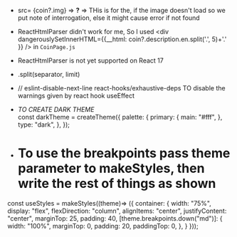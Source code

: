 + src= {coin?.img}    => **?** => THis is for the, if the image doesn't load so we put note of interrogation, else it might cause error if not found

+ ReactHtmlParser didn't work for me, So I used <div dangerouslySetInnerHTML={{__html: coin?.description.en.split('.', 5)+'.' }} /> in `CoinPage.js`

+ ReactHtmlParser is not yet supported on React 17

+ .split(separator, limit)

+ // eslint-disable-next-line react-hooks/exhaustive-deps 
   TO disable the warnings given by react hook useEffect


+  *TO CREATE DARK THEME*  
const darkTheme = createTheme({
    palette: {
      primary: {
        main: "#fff",
      },
      type: "dark",
    },
  });


+   # To use the breakpoints pass theme parameter to makeStyles, then write the rest of things as shown 
const useStyles = makeStyles((theme)=> ({
    container: {
      width: "75%",
      display: "flex",
      flexDirection: "column",
      alignItems: "center",
      justifyContent: "center",
      marginTop: 25,
      padding: 40,
      [theme.breakpoints.down("md")]: {
        width: "100%",
        marginTop: 0,
        padding: 20,
        paddingTop: 0, 
      },
    }
  }));
